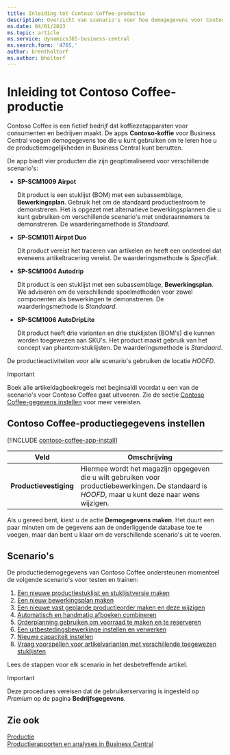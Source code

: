 ```yaml
---
title: Inleiding tot Contoso Coffee-productie
description: Overzicht van scenario's voor hoe demogegevens voor Contoso Coffee u kunnen helpen bij het leren gebruiken van de productiemogelijkheden in Business Central.
ms.date: 04/01/2023
ms.topic: article
ms.service: dynamics365-business-central
ms.search.form: '4765,'
author: brentholtorf
ms.author: bholtorf
---
```


# Inleiding tot Contoso Coffee-productie

Contoso Coffee is een fictief bedrijf dat koffiezetapparaten voor consumenten en bedrijven maakt. De apps **Contoso-koffie** voor Business Central voegen demogegevens toe die u kunt gebruiken om te leren hoe u de productiemogelijkheden in Business Central kunt benutten.  

De app biedt vier producten die zijn geoptimaliseerd voor verschillende scenario's:

- **SP-SCM1009 Airpot**  

  Dit product is een stuklijst (BOM) met een subassemblage, **Bewerkingsplan**. Gebruik het om de standaard productiestroom te demonstreren. Het is opgezet met alternatieve bewerkingsplannen die u kunt gebruiken om verschillende scenario's met onderaannemers te demonstreren. De waarderingsmethode is *Standaard*.  

- **SP-SCM1011 Airpot Duo**  

  Dit product vereist het traceren van artikelen en heeft een onderdeel dat eveneens artikeltracering vereist. De waarderingsmethode is *Specifiek*.  

- **SP-SCM1004 Autodrip**  

  Dit product is een stuklijst met een subassemblage, **Bewerkingsplan**. We adviseren om de verschillende spoelmethoden voor zowel componenten als bewerkingen te demonstreren. De waarderingsmethode is *Standaard*.

- **SP-SCM1006 AutoDripLite**

  Dit product heeft drie varianten en drie stuklijsten (BOM's) die kunnen worden toegewezen aan SKU's. Het product maakt gebruik van het concept van phantom-stuklijsten. De waarderingsmethode is *Standaard*.

De productieactiviteiten voor alle scenario's gebruiken de locatie *HOOFD*.  

> [!IMPORTANT]
> Boek alle artikeldagboekregels met beginsaldi voordat u een van de scenario's voor Contoso Coffee gaat uitvoeren. Zie de sectie [Contoso Coffee-gegevens instellen](#set-up-contoso-coffee-manufacturing-data) voor meer vereisten.

## Contoso Coffee-productiegegevens instellen

[!INCLUDE [contoso-coffee-app-install](../../includes/contoso-coffee-app-install.md)]

|Veld  |Omschrijving  |
|---------|---------|
|**Productievestiging** |Hiermee wordt het magazijn opgegeven die u wilt gebruiken voor productiebewerkingen. De standaard is *HOOFD*, maar u kunt deze naar wens wijzigen.|


Als u gereed bent, kiest u de actie **Demogegevens maken**. Het duurt een paar minuten om de gegevens aan de onderliggende database toe te voegen, maar dan bent u klaar om de verschillende scenario's uit te voeren.  

## Scenario's

De productiedemogegevens van Contoso Coffee ondersteunen momenteel de volgende scenario's voor testen en trainen:

1. [Een nieuwe productiestuklijst en stuklijstversie maken](create-new-production-bom-version.md)  
2. [Een nieuw bewerkingsplan maken](create-new-routing.md)  
3. [Een nieuwe vast geplande productieorder maken en deze wijzigen](create-firm-planned-production-order-change.md)  
4. [Automatisch en handmatig afboeken combineren](combine-automatic-manual-flushing.md)  
5. [Orderplanning gebruiken om voorraad te maken en te reserveren](order-planning-create-reserve-supply.md)  
6. [Een uitbestedingsbewerkinge instellen en verwerken](set-up-process-subcontracting-operation.md)  
7. [Nieuwe capaciteit instellen](set-up-new-capacity.md)  
8. [Vraag voorspellen voor artikelvarianten met verschillende toegewezen stuklijsten](variants.md)  

Lees de stappen voor elk scenario in het desbetreffende artikel.  

> [!IMPORTANT]
> Deze procedures vereisen dat de gebruikerservaring is ingesteld op *Premium* op de pagina **Bedrijfsgegevens**.

## Zie ook

[Productie](../../production-manage-manufacturing.md)  
[Productierapporten en analyses in Business Central](../../production-reports.md)  

